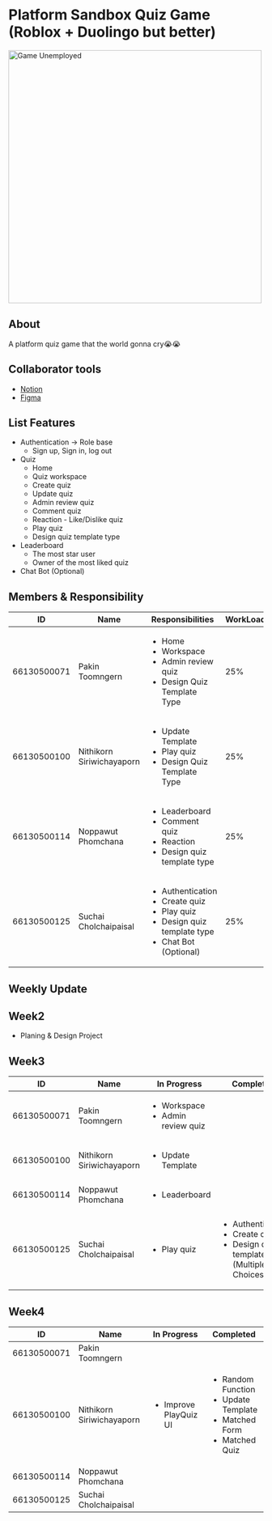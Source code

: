 # Platform Sandbox Quiz Game (Roblox + Duolingo but better)

<img src="https://lh7-rt.googleusercontent.com/docsz/AD_4nXfuBNWe6wRnax34wZ_ERYQCSFGDUsKagCo3tHaGZA4MEHf-KFEZpECazm7SeX_lpfXjZr_0RJBO2YYZ4Ai7YmULEZbuwHL0rnZLvVR7EHVx6EnXZAdzw8LhFuWjDFqDlezMMI_vWkR860joiiBZJUfFZug?key=09mMvSMm03wwM63SV_Ykbw" alt="Game Unemployed" width="500" />

## About
A platform quiz game that the world gonna cry😭😭

## Collaborator tools 
- [Notion](https://blush-stitch-732.notion.site/Project-2-Platform-Quiz-game-186c0df7584d80979b90db8ff2409d85?pvs=4)
- [Figma](https://www.figma.com/design/9JFMquzBxruwnq4fFYA4Hl/Untitled?node-id=0-1&p=f&t=k7M9jm1dbxZ3dkjA-0)

## List Features 
- Authentication → Role base
    - Sign up, Sign in, log out
- Quiz
    - Home
    - Quiz workspace
    - Create quiz
    - Update quiz
    - Admin review quiz 
    - Comment quiz
    - Reaction - Like/Dislike quiz
    - Play quiz 
    - Design quiz template type
- Leaderboard
    - The most star user
    - Owner of the most liked quiz
- Chat Bot (Optional)

## Members & Responsibility
<table>
    <thead>
        <tr>
            <th>ID</th>
            <th>Name</th>
            <th>Responsibilities</th>
            <th>WorkLoad</th>
        </tr>
    </thead>
    <tbody>
        <tr>
            <td>66130500071</td>
            <td>Pakin Toomngern</td>
            <td>
                <ul>
                    <li>Home</li>
                    <li>Workspace</li>
                    <li>Admin review quiz</li>
                    <li>Design Quiz Template Type</li>
                </ul>
            </td>
            <td>25%</td>
        </tr>
        <tr>
            <td>66130500100</td>
            <td>Nithikorn Siriwichayaporn</td>
            <td>
                <ul>
                    <li>Update Template</li>
                    <li>Play quiz</li>
                    <li>Design Quiz Template Type</li>
                </ul>
            </td>
            <td>25%</td>
        </tr>
        <tr>
            <td>66130500114</td>
            <td>Noppawut Phomchana</td>
            <td>
                <ul>
                    <li>Leaderboard</li>
                    <li>Comment quiz</li>
                    <li>Reaction</li>
                    <li>Design quiz template type</li>
                </ul>
            </td>
            <td>25%</td>
        </tr>
        <tr>
            <td>66130500125</td>
            <td>Suchai Cholchaipaisal</td>
            <td>
                <ul>
                    <li>Authentication</li>
                    <li>Create quiz</li>
                    <li>Play quiz</li>
                    <li>Design quiz template type</li>
                    <li>Chat Bot (Optional)</li>
                </ul>
            </td>
            <td>25%</td>
        </tr>
    </tbody>
</table>


## Weekly Update 
## Week2
- Planing & Design Project

## Week3
<table>
    <thead>
        <tr>
            <th>ID</th>
            <th>Name</th>
            <th>In Progress</th>
            <th>Completed</th>
        </tr>
    </thead>
    <tbody>
        <tr>
            <td>66130500071</td>
            <td>Pakin Toomngern</td>
            <td>
                <ul>
                    <li>Workspace</li>
                    <li>Admin review quiz</li>
                </ul>
            </td>
            <td></td>
        </tr>
        <tr>
            <td>66130500100</td>
            <td>Nithikorn Siriwichayaporn</td>
            <td>
                <ul>
                    <li>Update Template</li>
                </ul>
            </td>
            <td></td>
        </tr>
        <tr>
            <td>66130500114</td>
            <td>Noppawut Phomchana</td>
            <td>
                <ul>
                    <li>Leaderboard</li>
                </ul>
            </td>
            <td></td>
        </tr>
        <tr>
            <td>66130500125</td>
            <td>Suchai Cholchaipaisal</td>
            <td>
                <ul>
                    <li>Play quiz</li>
                </ul>
            </td>
            <td>
                <ul>
                    <li>Authentication</li>
                    <li>Create quiz</li>
                    <li>Design quiz template type (Multiple Choices)</li>
                </ul>
            </td>
        </tr>
    </tbody>
</table>

## Week4
<table>
    <thead>
        <tr>
            <th>ID</th>
            <th>Name</th>
            <th>In Progress</th>
            <th>Completed</th>
        </tr>
    </thead>
    <tbody>
        <tr>
            <td>66130500071</td>
            <td>Pakin Toomngern</td>
            <td>
                <ul></ul>
            </td>
            <td></td>
        </tr>
        <tr>
            <td>66130500100</td>
            <td>Nithikorn Siriwichayaporn</td>
            <td>
                <ul>
                    <li>Improve PlayQuiz UI</li>
                </ul>
            </td>
            <td>
                <ul>
                    <li>Random Function</li>
                    <li>Update Template</li>
                    <li>Matched Form</li>
                    <li>Matched Quiz</li>
                </ul>
            </td>
        </tr>
        <tr>
            <td>66130500114</td>
            <td>Noppawut Phomchana</td>
            <td>
                <ul></ul>
            </td>
            <td></td>
        </tr>
        <tr>
            <td>66130500125</td>
            <td>Suchai Cholchaipaisal</td>
            <td>
                <ul></ul>
            </td>
            <td>
                <ul></ul>
            </td>
        </tr>
    </tbody>
</table>
